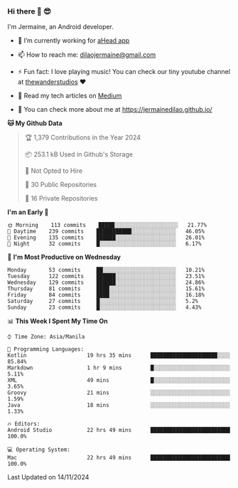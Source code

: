 ### Hi there 👋 😎
I'm Jermaine, an Android developer.

- 🔭 I’m currently working for [aHead app](https://www.ahead-app.com/)

- 📫 How to reach me: dilaojermaine@gmail.com

- ⚡ Fun fact: I love playing music! You can check our tiny youtube channel at [thewanderstudios](https://www.youtube.com/thewanderstudios) ♥️

- 📖 Read my tech articles on [Medium](https://jermainedilao.medium.com/)

- 👀 You can check more about me at https://jermainedilao.github.io/

<!--
**jermainedilao/jermainedilao** is a ✨ _special_ ✨ repository because its `README.md` (this file) appears on your GitHub profile.

Here are some ideas to get you started:

- 🔭 I’m currently working on ...
- 🌱 I’m currently learning ...
- 👯 I’m looking to collaborate on ...
- 🤔 I’m looking for help with ...
- 💬 Ask me about ...
- 📫 How to reach me: ...
- 😄 Pronouns: ...
- ⚡ Fun fact: ...
-->

<!--START_SECTION:waka-->
**🐱 My Github Data** 

> 🏆 1,379 Contributions in the Year 2024
 > 
> 📦 253.1 kB Used in Github's Storage 
 > 
> 🚫 Not Opted to Hire
 > 
> 📜 30 Public Repositories 
 > 
> 🔑 16 Private Repositories  
 > 
**I'm an Early 🐤** 

```text
🌞 Morning    113 commits    █████░░░░░░░░░░░░░░░░░░░░   21.77% 
🌆 Daytime    239 commits    ███████████░░░░░░░░░░░░░░   46.05% 
🌃 Evening    135 commits    ██████░░░░░░░░░░░░░░░░░░░   26.01% 
🌙 Night      32 commits     █░░░░░░░░░░░░░░░░░░░░░░░░   6.17%

```
📅 **I'm Most Productive on Wednesday** 

```text
Monday       53 commits     ██░░░░░░░░░░░░░░░░░░░░░░░   10.21% 
Tuesday      122 commits    ██████░░░░░░░░░░░░░░░░░░░   23.51% 
Wednesday    129 commits    ██████░░░░░░░░░░░░░░░░░░░   24.86% 
Thursday     81 commits     ████░░░░░░░░░░░░░░░░░░░░░   15.61% 
Friday       84 commits     ████░░░░░░░░░░░░░░░░░░░░░   16.18% 
Saturday     27 commits     █░░░░░░░░░░░░░░░░░░░░░░░░   5.2% 
Sunday       23 commits     █░░░░░░░░░░░░░░░░░░░░░░░░   4.43%

```


📊 **This Week I Spent My Time On** 

```text
⌚︎ Time Zone: Asia/Manila

💬 Programming Languages: 
Kotlin                   19 hrs 35 mins      █████████████████████░░░░   85.84% 
Markdown                 1 hr 9 mins         █░░░░░░░░░░░░░░░░░░░░░░░░   5.11% 
XML                      49 mins             █░░░░░░░░░░░░░░░░░░░░░░░░   3.65% 
Groovy                   21 mins             ░░░░░░░░░░░░░░░░░░░░░░░░░   1.59% 
Java                     18 mins             ░░░░░░░░░░░░░░░░░░░░░░░░░   1.33%

🔥 Editors: 
Android Studio           22 hrs 49 mins      █████████████████████████   100.0%

💻 Operating System: 
Mac                      22 hrs 49 mins      █████████████████████████   100.0%

```


 Last Updated on 14/11/2024
<!--END_SECTION:waka-->
